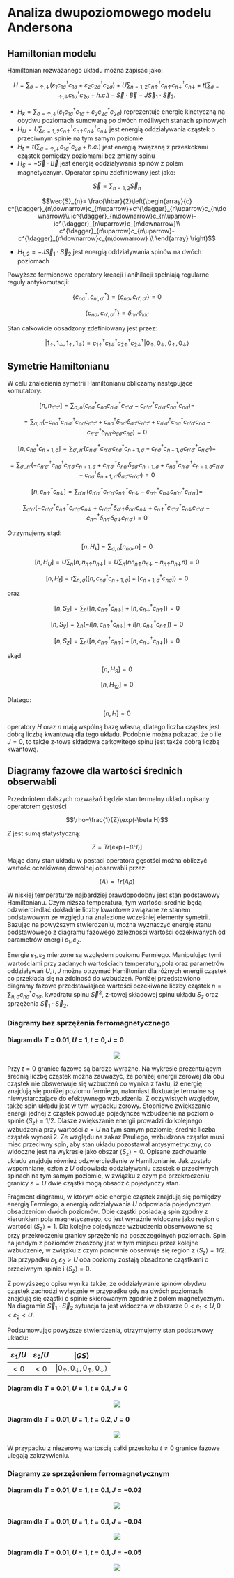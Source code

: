 # Analiza dwupoziomowego modelu Andersona

## Hamiltonian modelu
Hamiltonian rozważanego układu można zapisać jako:

```math
H=\sum_{\sigma=\uparrow,\downarrow}(\varepsilon_{1}c^{\dagger}_{1\sigma}c_{1\sigma}+\varepsilon_{2}c^{\dagger}_{2\sigma}c_{2\sigma})+U\sum_{n=1,2}c_{n\uparrow}^{\dagger}c_{n\uparrow}c_{n\downarrow}^{\dagger}c_{n\downarrow}+t(\sum_{\sigma=\uparrow,\downarrow}c^{\dagger}_{1\sigma}c_{2\sigma}+h.c.)-\vec{S}\cdot\vec{B}-J\vec{S}_{1}\cdot\vec{S}_{2}.
```

- $`H_{k}=\sum_{\sigma=\uparrow,\downarrow}(\varepsilon_{1}c^{\dagger}_{1\sigma}c_{1\sigma}+\varepsilon_{2}c^{\dagger}_{2\sigma}c_{2\sigma})`$ reprezentuje energię kinetyczną na obydwu poziomach sumowaną po dwóch możliwych stanach spinowych
- $`H_{U}=U\sum_{n=1,2}c_{n\uparrow}^{\dagger}c_{n\uparrow}c_{n\downarrow}^{\dagger}c_{n\downarrow}`$ jest energią oddziaływania cząstek o przeciwnym spinie na tym samym poziomie
- $`H_{t}=t(\sum_{\sigma=\uparrow,\downarrow}c^{\dagger}_{1\sigma}c_{2\sigma}+h.c.)`$ jest energią związaną z przeskokami cząstek pomiędzy poziomami bez zmiany spinu
- $`H_{S}=-\vec{S}\cdot\vec{B}`$ jest energią oddziaływania spinów z polem magnetycznym. Operator spinu zdefiniowany jest jako:
```math
\vec{S}=\sum_{n=1,2}\vec{S}_{n}  
```
```math
\vec{S}_{n}=
\frac{\hbar}{2}\left(\begin{array}{c}
c^{\dagger}_{n\downarrow}c_{n\uparrow}+c^{\dagger}_{n\uparrow}c_{n\downarrow}\\
ic^{\dagger}_{n\downarrow}c_{n\uparrow}-ic^{\dagger}_{n\uparrow}c_{n\downarrow}\\
c^{\dagger}_{n\uparrow}c_{n\uparrow}-c^{\dagger}_{n\downarrow}c_{n\downarrow} \\
\end{array}
\right)
```
- $`H_{1,2}=-J\vec{S}_{1}\cdot\vec{S}_{2}`$ jest energią oddziaływania spinów na dwóch poziomach

Powyższe fermionowe operatory kreacji i anihilacji spełniają regularne reguły antykomutacji:
```math
\{ c_{n\sigma}^{\dagger},c_{n',\sigma'}^{\dagger} \}=\{ c_{n\sigma},c_{n',\sigma'} \}=0
```
```math
\{ c_{n\sigma},c_{n',\sigma'}^{\dagger} \}=\delta_{nn'}\delta_{kk'}
```
Stan całkowicie obsadzony zdefiniowany jest przez:
```math
| 1_{\uparrow},1_{\downarrow},1_{\uparrow},1_{\downarrow}\rangle=c_{1\uparrow}^{\dagger}c_{1\downarrow}^{\dagger}c_{2\uparrow}^{\dagger}c_{2\downarrow}^{\dagger}|0_{\uparrow},0_{\downarrow},0_{\uparrow},0_{\downarrow}\rangle
```
## Symetrie Hamiltonianu

W celu znalezienia symetrii Hamiltonianu obliczamy następujące komutatory:
```math
[n,n_{n'\sigma'}]=
\sum_{\sigma,n}(c^{\dagger}_{n\sigma}c_{n\sigma}c^{\dagger}_{n'\sigma'}c_{n'\sigma'}-c^{\dagger}_{n'\sigma'}c_{n'\sigma'}c^{\dagger}_{n\sigma}c_{n\sigma})=
```
```math
=\sum_{\sigma,n}(-c^{\dagger}_{n\sigma}c^{\dagger}_{n'\sigma'}c_{n\sigma}c_{n'\sigma'}+c^{\dagger}_{n\sigma}\delta_{nn'}\delta_{\sigma\sigma'}c_{n'\sigma'}+c^{\dagger}_{n'\sigma'}c^{\dagger}_{n\sigma}c_{n'\sigma'}c_{n\sigma}-
c^{\dagger}_{n'\sigma'}\delta_{nn'}\delta_{\sigma\sigma'}c_{n\sigma})=0
```
```math
[n,c_{n\sigma}^{\dagger}c_{n+1,\sigma}]=\sum_{\sigma',n'}(c_{n'\sigma'}^{\dagger}c_{n'\sigma'}c_{n\sigma}^{\dagger}c_{n+1,\sigma}-
c_{n\sigma}^{\dagger}c_{n+1,\sigma}c_{n'\sigma'}^{\dagger}c_{n'\sigma'})=
```
```math
=\sum_{\sigma',n'}
(-c_{n'\sigma'}^{\dagger}c_{n\sigma}^{\dagger}c_{n'\sigma'}c_{n+1,\sigma}+c_{n'\sigma'}^{\dagger}\delta_{nn'}\delta_{\sigma\sigma'}c_{n+1,\sigma}
+c_{n\sigma}^{\dagger}c_{n'\sigma'}^{\dagger}c_{n+1,\sigma}c_{n'\sigma'}-c_{n\sigma}^{\dagger}\delta_{n+1,n'}\delta_{\sigma\sigma'}c_{n'\sigma'})=0
```
```math
[n,c^{\dagger}_{n\uparrow}c_{n\downarrow}]=\sum_{\sigma' n'}(c^{\dagger}_{n'\sigma'}c_{n'\sigma'}c^{\dagger}_{n\uparrow}c_{n\downarrow}-
c^{\dagger}_{n\uparrow}c_{n\downarrow}c^{\dagger}_{n'\sigma'}c_{n'\sigma'})=
```
```math
\sum_{\sigma' n'}(-c^{\dagger}_{n'\sigma'}c^{\dagger}_{n\uparrow}c_{n'\sigma'}c_{n\downarrow}+c^{\dagger}_{n'\sigma'}\delta_{\sigma'\uparrow}\delta_{nn'}c_{n\downarrow}+
c^{\dagger}_{n\uparrow}c^{\dagger}_{n'\sigma'}c_{n\downarrow}c_{n'\sigma'}-
c^{\dagger}_{n\uparrow}\delta_{nn'}\delta_{\sigma\downarrow}c_{n'\sigma'})=0
```

Otrzymujemy stąd:
```math
[n,H_{k}]=\sum_{\sigma,n}[n_{n\sigma },n]=0
```
```math
[n,H_{U}]=U\sum_{n}[n,n_{n\uparrow}n_{n\downarrow}]=U\sum_{n}(nn_{n\uparrow}n_{n\downarrow}-n_{n\uparrow}n_{n\downarrow}n)=0
```
```math
[n,H_{t}]=t\sum_{n,\sigma}([n,c_{n\sigma}^{\dagger}c_{n+1,\sigma}]+[c_{n+1,\sigma}^{\dagger}c_{n\sigma}])=0
```
oraz
```math
[n,S_{x}]=\sum_{n}([n,c_{n\uparrow}^{\dagger}c_{n\downarrow}]+[n,c_{n\downarrow}^{\dagger}c_{n\uparrow}])=0
```
```math
[n,S_{y}]=\sum_{n}(-i[n,c_{n\uparrow}^{\dagger}c_{n\downarrow}]+i[n,c_{n\downarrow}^{\dagger}c_{n\uparrow}])=0
```
```math
[n,S_{z}]=\sum_{n}([n,c_{n\uparrow}^{\dagger}c_{n\uparrow}]+[n,c_{n\downarrow}^{\dagger}c_{n\downarrow}])=0
```
skąd
```math
[n,H_{S}]=0
```
```math
[n,H_{12}]=0
```
Dlatego:
```math
[n,H]=0
```
operatory $`H`$ oraz $`n`$ mają wspólną bazę własną, dlatego liczba cząstek jest dobrą liczbą kwantową dla tego układu. Podobnie można pokazać, że o ile $`J=0`$, to także z-towa składowa całkowitego spinu jest także dobrą liczbą kwantową.  

## Diagramy fazowe dla wartości średnich obserwabli

Przedmiotem dalszych rozważań będzie stan termalny układu opisany operatorem gęstości
```math
\rho=\frac{1}{Z}\exp(-\beta H)
```
$`Z`$ jest sumą statystyczną:
```math
Z=Tr[\exp(-\beta H)]
```
Mając dany stan układu w postaci operatora gęsotści można obliczyć wartość oczekiwaną dowolnej obserwabli przez:
```math
\langle A\rangle=Tr(A\rho)
```

W niskiej temperaturze najbardziej prawdopodobny jest stan podstawowy Hamiltonianu. Czym niższa temperatura, tym wartości średnie będą odzwierciedlać dokładnie liczby kwantowe związane ze stanem podstawowym ze względu na znalezione wcześniej elementy symetrii. Bazując na powyższym stwierdzeniu, można wyznaczyć energię stanu podstawowego z diagramu fazowego zalezności wartości oczekiwanych od parametrów energii $`\varepsilon_{1},\varepsilon_{2}`$.


Energie $`\varepsilon_{1},\varepsilon_{2}`$ mierzone są względem poziomu Fermiego. Manipulując tymi wartościami przy zadanych wartościach temperatury,pola oraz parametrów oddziaływań $`U,t,J`$ można otrzymać Hamiltonian dla różnych energii cząstek co przekłada się na zdolność do wzbudzeń.   Poniżej przedstawiono diagramy fazowe przedstawiajace wartości oczekiwane liczby cząstek $`n=\sum_{n,\sigma}c^{\dagger}_{n\sigma}c_{n\sigma}`$, kwadratu spinu $`\vec{S}^{2}`$, z-towej składowej spinu układu $`S_{z}`$ oraz sprzężenia $`\vec{S}_{1}\cdot\vec{S}_{2}`$.

### Diagramy bez sprzężenia ferromagnetycznego

#### Diagram dla $`T=0.01, U=1, t=0, J=0`$
<p align="center">
  <img src="https://github.com/JedrekSt/RenormalizacjaWModeluAndersona/blob/main/obrazki/WykresyT0.png?raw=true"/>
</p>

Przy $`t=0`$ granice fazowe są bardzo wyraźne. Na wykresie prezentującym średnią liczbę cząstek można zauważyć, że poniżej energii zerowej dla obu cząstek nie obswerwuje się wzbudzeń co wynika z faktu, iż energię znajdują się poniżej poziomu fermiego, natomiast fluktuacje termalne są niewystarczające do efektywnego wzbudzenia. Z oczywistych względów, także spin układu jest w tym wypadku zerowy. Stopniowe zwiększanie energii jednej z cząstek powoduje pojedyncze wzbudzenie na poziom o spinie $`\langle S_{z}\rangle =1/2`$. Dlasze zwiększanie energii prowadzi do kolejnego wzbudzenia przy wartości $`\varepsilon=U`$ na tym samym poziomie; średnia liczba cząstek wynosi 2. Ze względu na zakaz Pauliego, wzbudzona cząstka musi miec przeciwny spin, aby stan układu pozostawał antysymetryczny, co widoczne jest na wykresie jako obszar $`\langle S_{z}\rangle =0`$. Opisane zachowanie układu znajduje również odzwierciedlenie w Hamiltonianie. Jak zostało wspomniane, człon z $`U`$ odpowiada oddziaływaniu czastek o przeciwnych spinach na tym samym poziomie, w związku z czym po przekroczeniu granicy $`\varepsilon=U`$ dwie cząstki mogą obsadzić pojedynczy stan.

Fragment diagramu, w którym obie energie cząstek znajdują się pomiędzy energią Fermiego, a energią oddziaływania $`U`$ odpowiada pojedynczym obsadzeniom dwóch poziomów. Obie cząstki posiadają spin zgodny z kierunkiem pola magnetycznego, co jest wyraźnie widoczne jako region o wartości  $`\langle S_{z}\rangle =1`$. Dla kolejne pojedyncze wzbudzenia obserwowane są przy przekroczeniu granicy sprzężenia na poszczególnych poziomach. Spin na jendym z poziomów znoszony jest w tym miejscu przez kolejne wzbudzenie, w związku z czym ponownie obserwuje się region z $`\langle S_{z}\rangle =1/2`$. Dla przypadku $`\varepsilon_{1},\varepsilon_{2}>U`$ oba poziomy zostają obsadzone cząstkami o przeciwnym spinie i $`\langle S_{z}\rangle =0`$.

Z powyższego opisu wynika także, że oddziaływanie spinów obydwu cząstek zachodzi wyłącznie w przypadku gdy na dwóch poziomach znajdują się cząstki o spinie skierowanym zgodnie z polem magnetycznym. Na diagramie $`\vec{S}_{1}\cdot\vec{S}_{2}`$ sytuacja ta jest widoczna w obszarze $`0 \lt \varepsilon_{1}\lt U,0\lt\varepsilon_{2} \lt U`$.

Podsumowując powyższe stwierdzenia, otrzymujemy stan podstawowy układu:

<p align="center">

|$`\varepsilon_{1}/U`$|$`\varepsilon_{2}/U`$|$`\|GS\rangle`$|
|---|---|---|
|$`\lt 0 `$|$`\lt 0`$|$`\|0_{\uparrow},0_{\downarrow},0_{\uparrow},0_{\downarrow}\rangle`$| 
</p>

#### Diagram dla $`T=0.01, U=1, t=0.1, J=0`$
<p align="center">
  <img src="https://github.com/JedrekSt/RenormalizacjaWModeluAndersona/blob/main/obrazki/Wykresyt0p1.png?raw=true"/>
</p>

#### Diagram dla $`T=0.01, U=1, t=0.2, J=0`$
<p align="center">
  <img src="https://github.com/JedrekSt/RenormalizacjaWModeluAndersona/blob/main/obrazki/Wykresyt0p2.png?raw=true"/>
</p>

W przypadku z niezerową wartością całki przeskoku $`t\neq 0`$ granice fazowe ulegają zakrzywieniu. 

### Diagramy ze sprzężeniem ferromagnetycznym

#### Diagram dla $`T=0.01, U=1, t=0.1, J=-0.02`$
<p align="center">
  <img src="https://github.com/JedrekSt/RenormalizacjaWModeluAndersona/blob/main/obrazki/Wykresyt0p1J0p02.png?raw=true"/>
</p>

#### Diagram dla $`T=0.01, U=1, t=0.1, J=-0.04`$
<p align="center">
  <img src="https://github.com/JedrekSt/RenormalizacjaWModeluAndersona/blob/main/obrazki/Wykresyt0p1J0p04.png?raw=true"/>
</p>

#### Diagram dla $`T=0.01, U=1, t=0.1, J=-0.05`$
<p align="center">
  <img src="https://github.com/JedrekSt/RenormalizacjaWModeluAndersona/blob/main/obrazki/Wykresyt0p1J0p05.png?raw=true"/>
</p>


